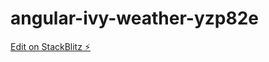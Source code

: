 # angular-ivy-weather-yzp82e

[Edit on StackBlitz ⚡️](https://stackblitz.com/edit/angular-ivy-weather-yzp82e)
